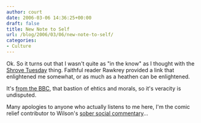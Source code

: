 ```yaml
---
author: court
date: 2006-03-06 14:36:25+00:00
draft: false
title: New Note to Self
url: /blog/2006/03/06/new-note-to-self/
categories:
- Culture
---
```


Ok.  So it turns out that I wasn't quite as "in the know" as I thought with the [Shrove Tuesday](http://www.vallentyne.com/blog/archives/2006/02/note_to_self.html) thing.  Faithful reader Rawkrey provided a link that enlightened me somewhat, or as much as a heathen can be enlightened.

It's [from the BBC](http://www.bbc.co.uk/religion/religions/christianity/holydays/shrovetuesday.shtml), that bastion of ehtics and morals, so it's veracity is undisputed.

Many apologies to anyone who actually listens to me here, I'm the comic relief contributor to Wilson's [sober social commentary](http://www.vallentyne.com/blog/archives/2006/03/sikhs_can_carry.html)...
